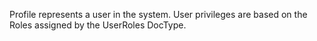 Profile represents a user in the system. User privileges are based on the Roles assigned by the UserRoles DocType.